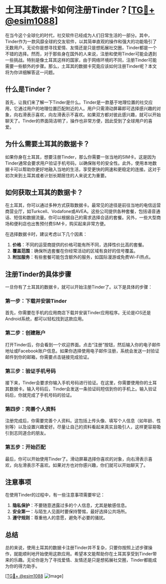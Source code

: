 # 土耳其数据卡如何注册Tinder？[[TG💪+ @esim1088](https://t.me/s/esim1088)]

在当今这个全球化的时代，社交软件已经成为人们日常生活的一部分。其中，Tinder作为一款风靡全球的交友软件，以其简单直观的操作和强大的功能吸引了无数用户。无论你是想寻找爱情、友情还是只是想拓展社交圈，Tinder都是一个不错的选择。然而，对于那些身在国外的人来说，注册和使用Tinder可能会遇到一些挑战。特别是像土耳其这样的国家，由于网络环境的不同，注册Tinder可能需要一些额外的步骤。那么，土耳其的数据卡究竟应该如何注册Tinder呢？本文将为你详细解答这一问题。

## 什么是Tinder？

首先，让我们来了解一下Tinder是什么。Tinder是一款基于地理位置的社交应用，它通过用户的地理位置匹配附近的人。用户只需滑动屏幕即可选择感兴趣的对象，向右滑表示喜欢，向左滑表示不喜欢。如果双方都对彼此感兴趣，就可以开始聊天了。Tinder的界面简洁明了，操作也非常方便，因此受到了全球用户的喜爱。

## 为什么需要土耳其的数据卡？

如果你身在土耳其，想要注册Tinder，那么你需要一张当地的SIM卡。这是因为Tinder通常会要求用户验证手机号码，以确保账号的安全性。此外，使用本地数据卡可以帮助你更好地融入当地的生活，享受更快的网速和更稳定的连接。这对于初次来到土耳其或者计划长期居住的人来说尤为重要。

## 如何获取土耳其的数据卡？

在土耳其，你可以通过多种方式获取数据卡。最常见的途径是前往当地的电信运营商营业厅，如Turkcell、Vodafone或AVEA。这些公司提供各种套餐，包括语音通话、短信和数据流量。你可以根据自己的需求选择合适的套餐。另外，一些大型商场和便利店也出售预付费SIM卡，购买起来非常方便。

在选择数据卡时，建议考虑以下几个因素：

1. **价格**：不同的运营商提供的价格可能有所不同，选择性价比高的套餐。
2. **覆盖范围**：确保所选套餐在你经常活动的区域有良好的信号覆盖。
3. **附加服务**：有些套餐可能包含额外的服务，如国际漫游或免费Wi-Fi热点。

## 注册Tinder的具体步骤

一旦你有了土耳其的数据卡，就可以开始注册Tinder了。以下是具体的步骤：

### 第一步：下载并安装Tinder

首先，你需要在手机的应用商店下载并安装Tinder应用程序。无论是iOS还是Android系统，都可以轻松找到这款应用。

### 第二步：创建账户

打开Tinder后，你会看到一个欢迎界面。点击“注册”按钮，然后输入你的电子邮件地址或Facebook账户信息。如果你选择使用电子邮件注册，系统会发送一封验证邮件到你的邮箱，你需要点击链接完成验证。

### 第三步：验证手机号码

接下来，Tinder会要求你输入手机号码进行验证。在这里，你需要使用你的土耳其数据卡。输入号码后，Tinder会发送一条验证码短信到你的手机上。输入验证码后，你就完成了手机号码的验证。

### 第四步：完善个人资料

注册完成后，你需要完善个人资料。这包括上传头像、填写个人信息（如年龄、性别等）以及设置兴趣爱好。尽量让自己的资料看起来真实且吸引人，这样更容易吸引到志同道合的朋友。

### 第五步：开始匹配

最后，你可以开始使用Tinder了。滑动屏幕选择你喜欢的对象，向右滑表示喜欢，向左滑表示不喜欢。如果对方也对你感兴趣，你们就可以开始聊天了。

## 注意事项

在使用Tinder的过程中，有一些注意事项需要牢记：

1. **隐私保护**：不要随意透露过多的个人信息，尤其是敏感信息。
2. **安全第一**：与陌生人见面时要保持警惕，最好选择公共场所。
3. **遵守规则**：尊重他人的意愿，避免不必要的骚扰。

## 总结

总的来说，使用土耳其的数据卡注册Tinder并不复杂，只要你按照上述步骤操作，就能顺利地开始使用这款应用。希望本文能帮助你在土耳其享受到Tinder带来的乐趣。无论你是为了寻找爱情、友情还是只是想拓展社交圈，Tinder都能成为你的得力助手。

[[TG💪+ @esim1088](https://t.me/s/esim1088) ![Image](https://i.postimg.cc/4NQfJmqS/Snipaste-2025-05-13-00-14-12.png)]